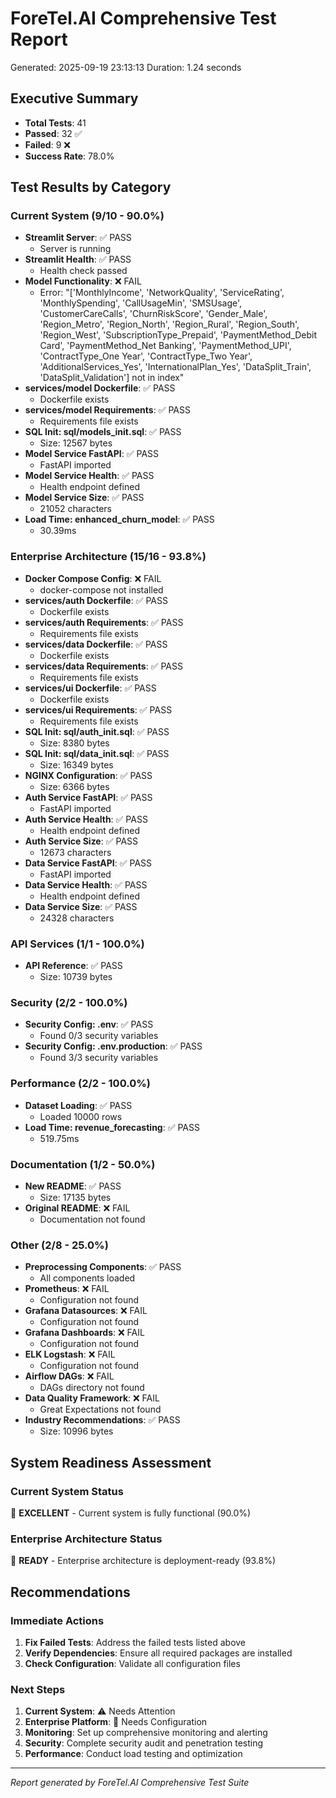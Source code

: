 
# ForeTel.AI Comprehensive Test Report
Generated: 2025-09-19 23:13:13
Duration: 1.24 seconds

## Executive Summary
- **Total Tests**: 41
- **Passed**: 32 ✅
- **Failed**: 9 ❌
- **Success Rate**: 78.0%

## Test Results by Category

### Current System (9/10 - 90.0%)
- **Streamlit Server**: ✅ PASS
  - Server is running
- **Streamlit Health**: ✅ PASS
  - Health check passed
- **Model Functionality**: ❌ FAIL
  - Error: "['MonthlyIncome', 'NetworkQuality', 'ServiceRating', 'MonthlySpending', 'CallUsageMin', 'SMSUsage', 'CustomerCareCalls', 'ChurnRiskScore', 'Gender_Male', 'Region_Metro', 'Region_North', 'Region_Rural', 'Region_South', 'Region_West', 'SubscriptionType_Prepaid', 'PaymentMethod_Debit Card', 'PaymentMethod_Net Banking', 'PaymentMethod_UPI', 'ContractType_One Year', 'ContractType_Two Year', 'AdditionalServices_Yes', 'InternationalPlan_Yes', 'DataSplit_Train', 'DataSplit_Validation'] not in index"
- **services/model Dockerfile**: ✅ PASS
  - Dockerfile exists
- **services/model Requirements**: ✅ PASS
  - Requirements file exists
- **SQL Init: sql/models_init.sql**: ✅ PASS
  - Size: 12567 bytes
- **Model Service FastAPI**: ✅ PASS
  - FastAPI imported
- **Model Service Health**: ✅ PASS
  - Health endpoint defined
- **Model Service Size**: ✅ PASS
  - 21052 characters
- **Load Time: enhanced_churn_model**: ✅ PASS
  - 30.39ms

### Enterprise Architecture (15/16 - 93.8%)
- **Docker Compose Config**: ❌ FAIL
  - docker-compose not installed
- **services/auth Dockerfile**: ✅ PASS
  - Dockerfile exists
- **services/auth Requirements**: ✅ PASS
  - Requirements file exists
- **services/data Dockerfile**: ✅ PASS
  - Dockerfile exists
- **services/data Requirements**: ✅ PASS
  - Requirements file exists
- **services/ui Dockerfile**: ✅ PASS
  - Dockerfile exists
- **services/ui Requirements**: ✅ PASS
  - Requirements file exists
- **SQL Init: sql/auth_init.sql**: ✅ PASS
  - Size: 8380 bytes
- **SQL Init: sql/data_init.sql**: ✅ PASS
  - Size: 16349 bytes
- **NGINX Configuration**: ✅ PASS
  - Size: 6366 bytes
- **Auth Service FastAPI**: ✅ PASS
  - FastAPI imported
- **Auth Service Health**: ✅ PASS
  - Health endpoint defined
- **Auth Service Size**: ✅ PASS
  - 12673 characters
- **Data Service FastAPI**: ✅ PASS
  - FastAPI imported
- **Data Service Health**: ✅ PASS
  - Health endpoint defined
- **Data Service Size**: ✅ PASS
  - 24328 characters

### API Services (1/1 - 100.0%)
- **API Reference**: ✅ PASS
  - Size: 10739 bytes

### Security (2/2 - 100.0%)
- **Security Config: .env**: ✅ PASS
  - Found 0/3 security variables
- **Security Config: .env.production**: ✅ PASS
  - Found 3/3 security variables

### Performance (2/2 - 100.0%)
- **Dataset Loading**: ✅ PASS
  - Loaded 10000 rows
- **Load Time: revenue_forecasting**: ✅ PASS
  - 519.75ms

### Documentation (1/2 - 50.0%)
- **New README**: ✅ PASS
  - Size: 17135 bytes
- **Original README**: ❌ FAIL
  - Documentation not found

### Other (2/8 - 25.0%)
- **Preprocessing Components**: ✅ PASS
  - All components loaded
- **Prometheus**: ❌ FAIL
  - Configuration not found
- **Grafana Datasources**: ❌ FAIL
  - Configuration not found
- **Grafana Dashboards**: ❌ FAIL
  - Configuration not found
- **ELK Logstash**: ❌ FAIL
  - Configuration not found
- **Airflow DAGs**: ❌ FAIL
  - DAGs directory not found
- **Data Quality Framework**: ❌ FAIL
  - Great Expectations not found
- **Industry Recommendations**: ✅ PASS
  - Size: 10996 bytes

## System Readiness Assessment

### Current System Status
🎉 **EXCELLENT** - Current system is fully functional (90.0%)

### Enterprise Architecture Status
🚀 **READY** - Enterprise architecture is deployment-ready (93.8%)

## Recommendations

### Immediate Actions
1. **Fix Failed Tests**: Address the failed tests listed above
2. **Verify Dependencies**: Ensure all required packages are installed
3. **Check Configuration**: Validate all configuration files

### Next Steps
1. **Current System**: ⚠️ Needs Attention
2. **Enterprise Platform**: 🔧 Needs Configuration
3. **Monitoring**: Set up comprehensive monitoring and alerting
4. **Security**: Complete security audit and penetration testing
5. **Performance**: Conduct load testing and optimization

---
*Report generated by ForeTel.AI Comprehensive Test Suite*
